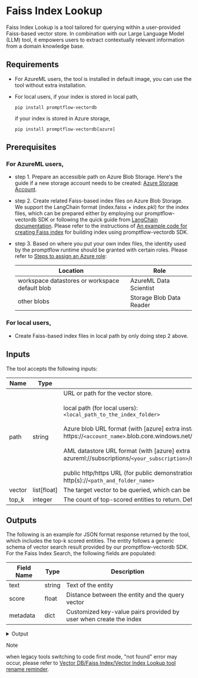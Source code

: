 # Faiss Index Lookup

Faiss Index Lookup is a tool tailored for querying within a user-provided Faiss-based vector store. In combination with our Large Language Model (LLM) tool, it empowers users to extract contextually relevant information from a domain knowledge base.

## Requirements
- For AzureML users, the tool is installed in default image, you can use the tool without extra installation.
  
- For local users, if your index is stored in local path,
  
  `pip install promptflow-vectordb`
  
  if your index is stored in Azure storage,

  `pip install promptflow-vectordb[azure]`

## Prerequisites
### For AzureML users,
  - step 1. Prepare an accessible path on Azure Blob Storage. Here's the guide if a new storage account needs to be created:  [Azure Storage Account](https://learn.microsoft.com/en-us/azure/storage/common/storage-account-create?tabs=azure-portal).
  - step 2. Create related Faiss-based index files on Azure Blob Storage. We support the LangChain format (index.faiss + index.pkl) for the index files, which can be prepared either by employing our promptflow-vectordb SDK or following the quick guide from [LangChain documentation](https://python.langchain.com/docs/modules/data_connection/vectorstores/integrations/faiss). Please refer to the instructions of <a href="https://aka.ms/pf-sample-build-faiss-index" target="_blank">An example code for creating Faiss index</a> for building index using promptflow-vectordb SDK.
  - step 3. Based on where you put your own index files, the identity used by the promptflow runtime should be granted with certain roles. Please refer to [Steps to assign an Azure role](https://learn.microsoft.com/en-us/azure/role-based-access-control/role-assignments-steps):

      | Location | Role |
      | ---- | ---- |
      | workspace datastores or workspace default blob | AzureML Data Scientist |
      | other blobs | Storage Blob Data Reader |

### For local users,
  - Create Faiss-based index files in local path by only doing step 2 above.

## Inputs

The tool accepts the following inputs:

| Name | Type | Description | Required |
| ---- | ---- | ----------- | -------- |
| path | string | URL or path for the vector store.<br><br>local path (for local users):<br>`<local_path_to_the_index_folder>`<br><br> Azure blob URL format (with [azure] extra installed):<br>https://`<account_name>`.blob.core.windows.net/`<container_name>`/`<path_and_folder_name>`.<br><br>AML datastore URL format (with [azure] extra installed):<br>azureml://subscriptions/`<your_subscription>`/resourcegroups/`<your_resource_group>`/workspaces/`<your_workspace>`/data/`<data_path>`<br><br>public http/https URL (for public demonstration):<br>http(s)://`<path_and_folder_name>` | Yes |
| vector | list[float] | The target vector to be queried, which can be generated by the LLM tool. | Yes |
| top_k | integer | The count of top-scored entities to return. Default value is 3. | No |

## Outputs

The following is an example for JSON format response returned by the tool, which includes the top-k scored entities. The entity follows a generic schema of vector search result provided by our promptflow-vectordb SDK. For the Faiss Index Search, the following fields are populated:

| Field Name | Type | Description |
| ---- | ---- | ----------- |
| text | string | Text of the entity |
| score | float |  Distance between the entity and the query vector |
| metadata | dict | Customized key-value pairs provided by user when create the index |

<details>
  <summary>Output</summary>
  
```json
[
  {
    "metadata": {
      "link": "http://sample_link_0",
      "title": "title0"
    },
    "original_entity": null,
    "score": 0,
    "text": "sample text #0",
    "vector": null
  },
  {
    "metadata": {
      "link": "http://sample_link_1",
      "title": "title1"
    },
    "original_entity": null,
    "score": 0.05000000447034836,
    "text": "sample text #1",
    "vector": null
  },
  {
    "metadata": {
      "link": "http://sample_link_2",
      "title": "title2"
    },
    "original_entity": null,
    "score": 0.20000001788139343,
    "text": "sample text #2",
    "vector": null
  }
]

```
</details>

  > [!NOTE]
  > when legacy tools switching to code first mode, "not found" error may occur, please refer to [Vector DB/Faiss Index/Vector Index Lookup tool rename reminder](faq.md).